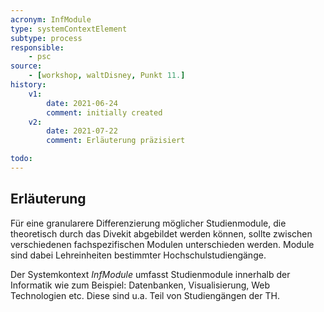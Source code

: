 ```yaml
---
acronym: InfModule
type: systemContextElement
subtype: process
responsible:
    - psc
source:
    - [workshop, waltDisney, Punkt 11.]   
history:
    v1:
        date: 2021-06-24
        comment: initially created
    v2:
        date: 2021-07-22
        comment: Erläuterung präzisiert

todo:
---
```


## Erläuterung

Für eine granularere Differenzierung möglicher Studienmodule, die theoretisch durch das Divekit abgebildet werden können, sollte zwischen verschiedenen fachspezifischen Modulen unterschieden werden. Module sind dabei Lehreinheiten bestimmter Hochschulstudiengänge.

Der Systemkontext _InfModule_ umfasst Studienmodule innerhalb der Informatik wie zum Beispiel: Datenbanken, Visualisierung, Web Technologien etc. Diese sind u.a. Teil von Studiengängen der TH.
